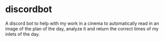 # discordbot
 A discord bot to help with my work in a cinema to automatically read in an image of the plan of the day, analyze it and return the correct times of my inlets of the day.
